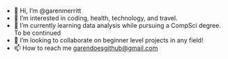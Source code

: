 - 👋 Hi, I’m @garenmerritt
- 👀 I’m interested in coding, health, technology, and travel.
- 🌱 I’m currently learning data analysis while pursuing a CompSci degree. To be continued
- 💞️ I’m looking to collaborate on beginner level projects in any field!
- 📫 How to reach me garendoesgithub@gmail.com

<!---
garenmerritt/garenmerritt is a ✨ special ✨ repository because its `README.md` (this file) appears on your GitHub profile.
You can click the Preview link to take a look at your changes.
--->
